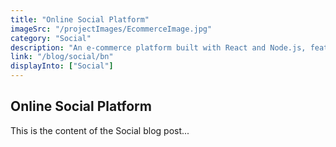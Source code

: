 ```yaml
---
title: "Online Social Platform"
imageSrc: "/projectImages/EcommerceImage.jpg"
category: "Social"
description: "An e-commerce platform built with React and Node.js, featuring product listings, product searching, shopping cart, and checkout."
link: "/blog/social/bn"
displayInto: ["Social"]
---
```


## Online Social Platform

This is the content of the Social blog post...

